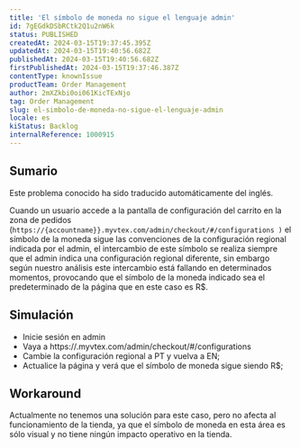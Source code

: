 ```yaml
---
title: 'El símbolo de moneda no sigue el lenguaje admin'
id: 7gEGdkDSbRCtk2Q1u2nW6k
status: PUBLISHED
createdAt: 2024-03-15T19:37:45.395Z
updatedAt: 2024-03-15T19:40:56.682Z
publishedAt: 2024-03-15T19:40:56.682Z
firstPublishedAt: 2024-03-15T19:37:46.387Z
contentType: knownIssue
productTeam: Order Management
author: 2mXZkbi0oi061KicTExNjo
tag: Order Management
slug: el-simbolo-de-moneda-no-sigue-el-lenguaje-admin
locale: es
kiStatus: Backlog
internalReference: 1000915
---
```


## Sumario

<div class="alert alert-info">
  <p>Este problema conocido ha sido traducido automáticamente del inglés.</p>
</div>


Cuando un usuario accede a la pantalla de configuración del carrito en la zona de pedidos (`https://{accountname}}.myvtex.com/admin/checkout/#/configurations )` el símbolo de la moneda sigue las convenciones de la configuración regional indicada por el admin, el intercambio de este símbolo se realiza siempre que el admin indica una configuración regional diferente, sin embargo según nuestro análisis este intercambio está fallando en determinados momentos, provocando que el símbolo de la moneda indicado sea el predeterminado de la página que en este caso es R$.


##

## Simulación




- Inicie sesión en admin
- Vaya a https://.myvtex.com/admin/checkout/#/configurations
- Cambie la configuración regional a PT y vuelva a EN;
- Actualice la página y verá que el símbolo de moneda sigue siendo R$;



## Workaround


Actualmente no tenemos una solución para este caso, pero no afecta al funcionamiento de la tienda, ya que el símbolo de moneda en esta área es sólo visual y no tiene ningún impacto operativo en la tienda.




